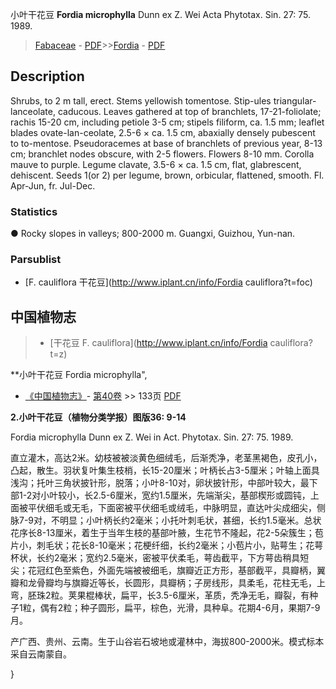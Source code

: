 小叶干花豆 **Fordia microphylla** Dunn ex Z. Wei Acta Phytotax. Sin. 27: 75. 1989.

> [Fabaceae](http://www.iplant.cn/info/Fabaceae?t=foc) - [PDF](http://www.iplant.cn/foc/pdf/Fabaceae.pdf)>>[Fordia](http://www.iplant.cn/info/Fordia?t=foc) - [PDF](http://www.iplant.cn/foc/pdf/Fordia.pdf)

## Description

Shrubs, to 2 m tall, erect. Stems yellowish tomentose. Stip-ules triangular-lanceolate, caducous. Leaves gathered at top of branchlets, 17-21-foliolate; rachis 15-20 cm, including petiole 3-5 cm; stipels filiform, ca. 1.5 mm; leaflet blades ovate-lan-ceolate, 2.5-6 × ca. 1.5 cm, abaxially densely pubescent to to-mentose. Pseudoracemes at base of branchlets of previous year, 8-13 cm; branchlet nodes obscure, with 2-5 flowers. Flowers 8-10 mm. Corolla mauve to purple. Legume clavate, 3.5-6 × ca. 1.5 cm, flat, glabrescent, dehiscent. Seeds 1(or 2) per legume, brown, orbicular, flattened, smooth. Fl. Apr-Jun, fr. Jul-Dec.

### Statistics
● Rocky slopes in valleys; 800-2000 m. Guangxi, Guizhou, Yun-nan.



### Parsublist

* [F.  cauliflora  干花豆](http://www.iplant.cn/info/Fordia cauliflora?t=foc)

## 中国植物志

> * [干花豆  F.  cauliflora](http://www.iplant.cn/info/Fordia cauliflora?t=z)


**小叶干花豆 Fordia microphylla",



* [《中国植物志》](http://www.iplant.cn/frps)- [第40卷](http://www.iplant.cn/frps/vol/40) >> 133页 [PDF](http://www.iplant.cn/frps/pdf/40/133a.PDF)


**2.小叶干花豆（植物分类学报）图版36: 9-14**

Fordia microphylla Dunn ex Z. Wei in Act. Phytotax. Sin. 27: 75. 1989.

直立灌木，高达2米。幼枝被被淡黄色细绒毛，后渐秃净，老茎黑褐色，皮孔小，凸起，散生。羽状复叶集生枝梢，长15-20厘米；叶柄长占3-5厘米；叶轴上面具浅沟；托叶三角状披针形，脱落；小叶8-10对，卵状披针形，中部叶较大，最下部1-2对小叶较小，长2.5-6厘米，宽约1.5厘米，先端渐尖，基部楔形或圆钝，上面被平伏细毛或无毛，下面密被平伏细毛或绒毛，中脉明显，直达叶尖成细尖，侧脉7-9对，不明显；小叶柄长约2毫米；小托叶刺毛状，甚细，长约1.5毫米。总状花序长8-13厘米，着生于当年生枝的基部叶腋，生花节不隆起，花2-5朵簇生；苞片小，刺毛状；花长8-10毫米；花梗纤细，长约2毫米；小苞片小，贴萼生；花萼杯状，长约2毫米；宽约2.5毫米，密被平伏柔毛，萼齿截平，下方萼齿稍具短尖；花冠红色至紫色，外面先端被被细毛，旗瓣近正方形，基部截平，具瓣柄，翼瓣和龙骨瓣均与旗瓣近等长，长圆形，具瓣柄；子房线形，具柔毛，花柱无毛，上弯，胚珠2粒。荚果棍棒状，扁平，长3.5-6厘米，革质，秃净无毛，瓣裂，有种子1粒，偶有2粒；种子圆形，扁平，棕色，光滑，具种阜。花期4-6月，果期7-9月。

产广西、贵州、云南。生于山谷岩石坡地或灌林中，海拔800-2000米。模式标本采自云南蒙自。



}